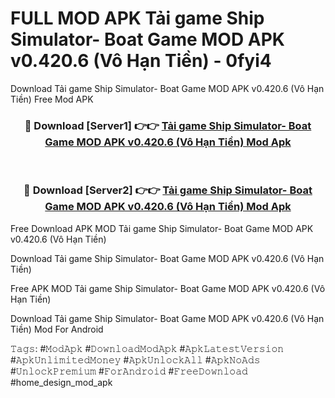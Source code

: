 # FULL MOD APK Tải game Ship Simulator- Boat Game MOD APK v0.420.6 (Vô Hạn Tiền) - 0fyi4
Download Tải game Ship Simulator- Boat Game MOD APK v0.420.6 (Vô Hạn Tiền) Free Mod APK

<div align="center">
<h3>🔴 Download [Server1] 👉👉 <a href="https://apk-comot.site?title=Tải_game_Ship_Simulator-_Boat_Game_MOD_APK_v0.420.6_(Vô_Hạn_Tiền)">Tải game Ship Simulator- Boat Game MOD APK v0.420.6 (Vô Hạn Tiền) Mod Apk</a></h3><br>

<h3>🔴 Download [Server2] 👉👉 <a href="https://apk-comot.site?title=Tải_game_Ship_Simulator-_Boat_Game_MOD_APK_v0.420.6_(Vô_Hạn_Tiền)">Tải game Ship Simulator- Boat Game MOD APK v0.420.6 (Vô Hạn Tiền) Mod Apk</a></h3>
</div>


Free Download APK MOD Tải game Ship Simulator- Boat Game MOD APK v0.420.6 (Vô Hạn Tiền)

Download Tải game Ship Simulator- Boat Game MOD APK v0.420.6 (Vô Hạn Tiền) 

Free APK MOD Tải game Ship Simulator- Boat Game MOD APK v0.420.6 (Vô Hạn Tiền) 

Download Tải game Ship Simulator- Boat Game MOD APK v0.420.6 (Vô Hạn Tiền) Mod For Android

𝚃𝚊𝚐𝚜: #𝙼𝚘𝚍𝙰𝚙𝚔 #𝙳𝚘𝚠𝚗𝚕𝚘𝚊𝚍𝙼𝚘𝚍𝙰𝚙𝚔 #𝙰𝚙𝚔𝙻𝚊𝚝𝚎𝚜𝚝𝚅𝚎𝚛𝚜𝚒𝚘𝚗 #𝙰𝚙𝚔𝚄𝚗𝚕𝚒𝚖𝚒𝚝𝚎𝚍𝙼𝚘𝚗𝚎𝚢 #𝙰𝚙𝚔𝚄𝚗𝚕𝚘𝚌𝚔𝙰𝚕𝚕 #𝙰𝚙𝚔𝙽𝚘𝙰𝚍𝚜 #𝚄𝚗𝚕𝚘𝚌𝚔𝙿𝚛𝚎𝚖𝚒𝚞𝚖 #𝙵𝚘𝚛𝙰𝚗𝚍𝚛𝚘𝚒𝚍 #𝙵𝚛𝚎𝚎𝙳𝚘𝚠𝚗𝚕𝚘𝚊𝚍 #home_design_mod_apk